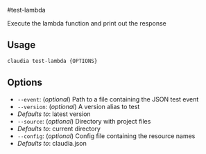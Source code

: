 #test-lambda

Execute the lambda function and print out the response

## Usage

```bash
claudia test-lambda {OPTIONS}
```

## Options

*  `--event`:  (_optional_) Path to a file containing the JSON test event
*  `--version`:  (_optional_) A version alias to test
  * _Defaults to_: latest version
*  `--source`:  (_optional_) Directory with project files
  * _Defaults to_: current directory
*  `--config`:  (_optional_) Config file containing the resource names
  * _Defaults to_: claudia.json
